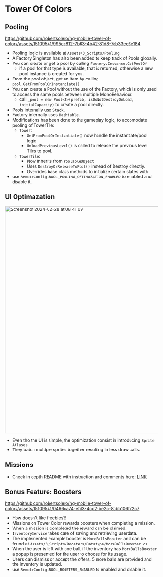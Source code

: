 # Tower Of Colors

## Pooling

https://github.com/robertsolero/hg-mobile-tower-of-colors/assets/15109541/995cc812-7b63-4b42-81d8-7cb33ee6e184

- Pooling logic is available at `Assets/3_Scripts/Pooling`
- A Factory Singleton has also been added to keep track of Pools globally.
- You can create or get a pool by calling `Factory.Instance.GetPoolOf` 
  - if a pool for that type is available, that is returned, otherwise a new pool instance is created for you.
- From the pool object, get an item by calling `pool.GetFromPoolOrInstantiate()`
- You can create a Pool without the use of the Factory, which is only used to access the same pools between multiple MonoBehaviour.
  - call `_pool = new Pool<T>(prefab, isDoNotDestroyOnLoad, initialCapacity)` to create a pool directly.
- Pools internally use `Stack`.
- Factory internally uses `Hashtable`.
- Modifications has been done to the gameplay logic, to accomodate pooling of TowerTile:
  - `Tower`:
    - `GetFromPoolOrInstantiate()` now handle the instantiate/pool logic
    - `UnloadPreviousLevel()` is called to release the previous level Tiles to pool.
  - `TowerTile`:
    - Now inherits from `PoolableObject`
    - Uses `DestroyOrReleaseToPool()` instead of Destroy directly.
    - Overrides base class methods to initialize certain states with
- use `RemoteConfig.BOOL_POOLING_OPTIMAZATION_ENABLED` to enabled and disable it.
  
## UI Optimazation

<img width="750" alt="Screenshot 2024-02-28 at 08 41 09" src="https://github.com/robertsolero/hg-mobile-tower-of-colors/assets/15109541/c3bfd6bb-f321-4145-b060-1aa2ce7b6879">

- Even tho the UI is simple, the optimization consist in introducing `Sprite Atlases`
- They batch multiple sprites together resulting in less draw calls. 

## Missions

- Check in depth README with instruction and comments here: [LINK](https://github.com/robertsolero/hg-mobile-tower-of-colors/tree/main/Assets/Submodule.Missions)

## Bonus Feature: Boosters

https://github.com/robertsolero/hg-mobile-tower-of-colors/assets/15109541/0466ca74-efd3-4cc2-be2c-8cbb106f72c7

- How doesn't like freebies?! 
- Missions on Tower Color rewards boosters when completing a mission.
- When a mission is completed the reward can be claimed.
- `InventoryService` takes care of saving and retrieving userdata.
- The implemented example booster is `MoreBallsBooster` and can be found at `Assets/3_Scripts/Boosters/Datatype/MoreBallsBooster.cs`
- When the user is left with one ball, if the inventory has `MoreBallsBooster` a popup is presented for the user to choose for its usage.
- Users can dismiss or accept the offers, 5 more balls are provided and the inventory is updated.
- use `RemoteConfig.BOOL_BOOSTERS_ENABLED` to enabled and disable it.
